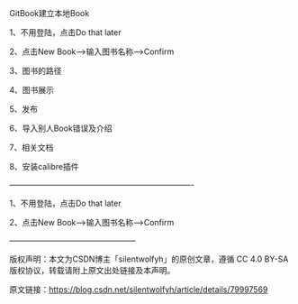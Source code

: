 GitBook建立本地Book

1、不用登陆，点击Do that later 

2、点击New Book–&gt;输入图书名称–&gt;Confirm 

3、图书的路径 

4、图书展示 

5、发布 

6、导入别人Book错误及介绍 

7、相关文档 

8、安装calibre插件



———————————————————————-

1、不用登陆，点击Do that later 

 

2、点击New Book–&gt;输入图书名称–&gt;Confirm 



————————————————

版权声明：本文为CSDN博主「silentwolfyh」的原创文章，遵循 CC 4.0 BY-SA 版权协议，转载请附上原文出处链接及本声明。

原文链接：https://blog.csdn.net/silentwolfyh/article/details/79997569

